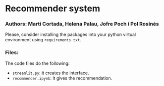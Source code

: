 # Recommender system
### Authors: Martí Cortada, Helena Palau, Jofre Poch i Pol Rosinés

Please, consider installing the packages into your python virtual environment using `requirements.txt`.

### Files:

The code files do the following:

- `streamlit.py`: it creates the interface.
- `recommender.ipynb`: it gives the recommendation.

